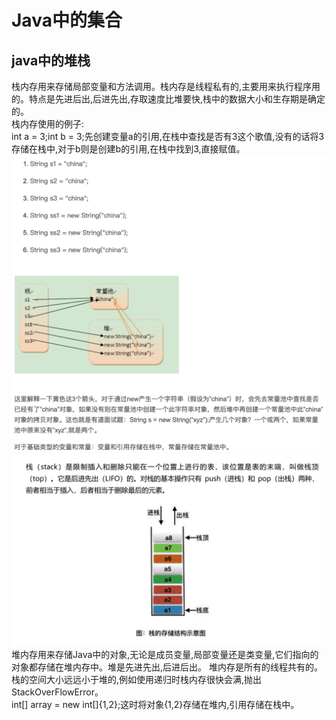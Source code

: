 # Java中的集合
java中的堆栈
------
栈内存用来存储局部变量和方法调用。栈内存是线程私有的,主要用来执行程序用的。特点是先进后出,后进先出,存取速度比堆要快,栈中的数据大小和生存期是确定的。  
栈内存使用的例子:  
int a = 3;int b = 3;先创建变量a的引用,在栈中查找是否有3这个歌值,没有的话将3存储在栈中,对于b则是创建b的引用,在栈中找到3,直接赋值。  
![image](https://github.com/Li2210/deignPatternStudy/blob/master/img/stack02.png)  
![image](https://github.com/Li2210/deignPatternStudy/blob/master/img/stack.png)  
堆内存用来存储Java中的对象,无论是成员变量,局部变量还是类变量,它们指向的对象都存储在堆内存中。堆是先进先出,后进后出。
堆内存是所有的线程共有的。栈的空间大小远远小于堆的,例如使用递归时栈内存很快会满,抛出StackOverFlowError。  
int[] array = new int[]{1,2};这时将对象{1,2}存储在堆内,引用存储在栈中。  